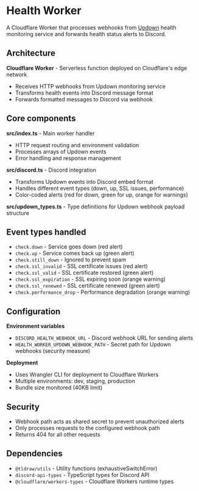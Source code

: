 # Health Worker

A Cloudflare Worker that processes webhooks from [Updown](https://updown.io/) health monitoring service and forwards health status alerts to Discord.

## Architecture

**Cloudflare Worker** - Serverless function deployed on Cloudflare's edge network

- Receives HTTP webhooks from Updown monitoring service
- Transforms health events into Discord message format
- Forwards formatted messages to Discord via webhook

## Core components

**src/index.ts** - Main worker handler

- HTTP request routing and environment validation
- Processes arrays of Updown events
- Error handling and response management

**src/discord.ts** - Discord integration

- Transforms Updown events into Discord embed format
- Handles different event types (down, up, SSL issues, performance)
- Color-coded alerts (red for down, green for up, orange for warnings)

**src/updown_types.ts** - Type definitions for Updown webhook payload structure

## Event types handled

- `check.down` - Service goes down (red alert)
- `check.up` - Service comes back up (green alert)
- `check.still_down` - Ignored to prevent spam
- `check.ssl_invalid` - SSL certificate issues (red alert)
- `check.ssl_valid` - SSL certificate restored (green alert)
- `check.ssl_expiration` - SSL expiring soon (orange warning)
- `check.ssl_renewed` - SSL certificate renewed (green alert)
- `check.performance_drop` - Performance degradation (orange warning)

## Configuration

**Environment variables**

- `DISCORD_HEALTH_WEBHOOK_URL` - Discord webhook URL for sending alerts
- `HEALTH_WORKER_UPDOWN_WEBHOOK_PATH` - Secret path for Updown webhooks (security measure)

**Deployment**

- Uses Wrangler CLI for deployment to Cloudflare Workers
- Multiple environments: dev, staging, production
- Bundle size monitored (40KB limit)

## Security

- Webhook path acts as shared secret to prevent unauthorized alerts
- Only processes requests to the configured webhook path
- Returns 404 for all other requests

## Dependencies

- `@tldraw/utils` - Utility functions (exhaustiveSwitchError)
- `discord-api-types` - TypeScript types for Discord API
- `@cloudflare/workers-types` - Cloudflare Workers runtime types
